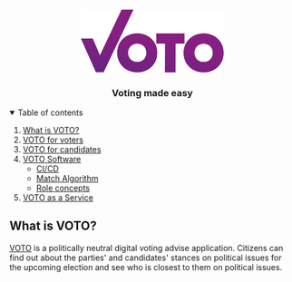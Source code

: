 <!-- PROJECT LOGO -->
<br />
<p align="center">
  <a href="https://voto.vote">
    <img src="./logo.svg" alt="Logo" width="50%" height="auto">
  </a>

  <h3 align="center">Voting made easy</h3>
</p>

<!-- TABLE OF CONTENTS -->
<details open="open">
  <summary>Table of contents</summary>
  <ol>
    <li>
      <a href="#what-is-voto">What is VOTO?</a>
    </li>
    <li>
      <a href=". /docs/votoforvoters.md">VOTO for voters</a>
    </li>
    <li>
      <a href="./docs/votoforcandidates.md">VOTO for candidates</a>
    </li>
    <li>
      <a href=". /docs/architecture.md">VOTO Software</a>
      <ul>
        <li><a href="./docs/cicd.md">CI/CD</a></li>
        <li><a href="./docs/algorithm.md">Match Algorithm</a></li>
        <li><a href=". /docs/roles.md">Role concepts</a></li>
      </ul>
    </li>
    <li><a href="./docs/vaas.md">VOTO as a Service</a></li>
  </ol>
</details>

## What is VOTO?

[VOTO](https://voto.vote) is a politically neutral digital voting advise application.
Citizens can find out about the parties' and candidates' stances on political issues for the upcoming election and see who is closest to them on political issues.
